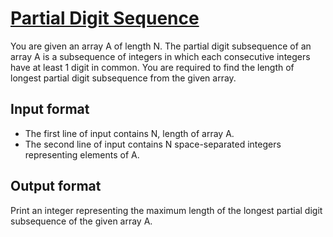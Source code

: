 # [Partial Digit Sequence][link]

You are given an array A of length N. The partial digit subsequence of an array A is a subsequence of integers in which each consecutive integers have at least 1 digit in common. You are required to find the length of longest partial digit subsequence from the given array.

## Input format

- The first line of input contains N, length of array A.
- The second line of input contains N space-separated integers representing elements of A.

## Output format

Print an integer representing the maximum length of the longest partial digit subsequence of the given array A.

[link]: https://www.hackerearth.com/practice/basic-programming/implementation/basics-of-implementation/practice-problems/algorithm/partial-digit-sequence-34fa8391/
